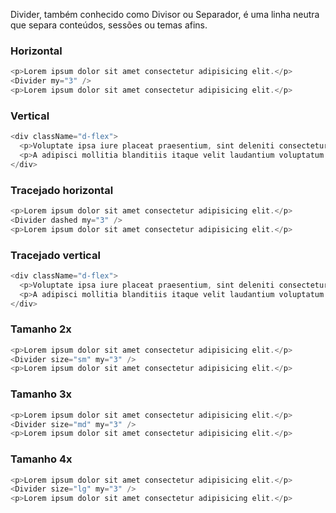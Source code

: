 Divider, também conhecido como Divisor ou Separador, é uma linha neutra que separa conteúdos, sessões ou temas afins.

### Horizontal
```js
<p>Lorem ipsum dolor sit amet consectetur adipisicing elit.</p>
<Divider my="3" />
<p>Lorem ipsum dolor sit amet consectetur adipisicing elit.</p>
```

### Vertical
```js
<div className="d-flex">
  <p>Voluptate ipsa iure placeat praesentium, sint deleniti consectetur quisquam neque veniam possimus, hic commodi?</p><Divider orientation="vertical" mx="3" />
  <p>A adipisci mollitia blanditiis itaque velit laudantium voluptatum molestiae quasi.</p>
</div>
```

### Tracejado horizontal
```js
<p>Lorem ipsum dolor sit amet consectetur adipisicing elit.</p>
<Divider dashed my="3" />
<p>Lorem ipsum dolor sit amet consectetur adipisicing elit.</p>
```

### Tracejado vertical
```js
<div className="d-flex">
  <p>Voluptate ipsa iure placeat praesentium, sint deleniti consectetur quisquam neque veniam possimus, hic commodi?</p><Divider dashed orientation="vertical" mx="3" />
  <p>A adipisci mollitia blanditiis itaque velit laudantium voluptatum molestiae quasi.</p>
</div>
```

### Tamanho 2x
```js
<p>Lorem ipsum dolor sit amet consectetur adipisicing elit.</p>
<Divider size="sm" my="3" />
<p>Lorem ipsum dolor sit amet consectetur adipisicing elit.</p>
```

### Tamanho 3x
```js
<p>Lorem ipsum dolor sit amet consectetur adipisicing elit.</p>
<Divider size="md" my="3" />
<p>Lorem ipsum dolor sit amet consectetur adipisicing elit.</p>
```

### Tamanho 4x
```js
<p>Lorem ipsum dolor sit amet consectetur adipisicing elit.</p>
<Divider size="lg" my="3" />
<p>Lorem ipsum dolor sit amet consectetur adipisicing elit.</p>
```